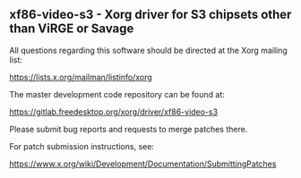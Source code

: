 xf86-video-s3 - Xorg driver for S3 chipsets other than ViRGE or Savage
----------------------------------------------------------------------

All questions regarding this software should be directed at the
Xorg mailing list:

  https://lists.x.org/mailman/listinfo/xorg

The master development code repository can be found at:

  https://gitlab.freedesktop.org/xorg/driver/xf86-video-s3

Please submit bug reports and requests to merge patches there.

For patch submission instructions, see:

  https://www.x.org/wiki/Development/Documentation/SubmittingPatches


